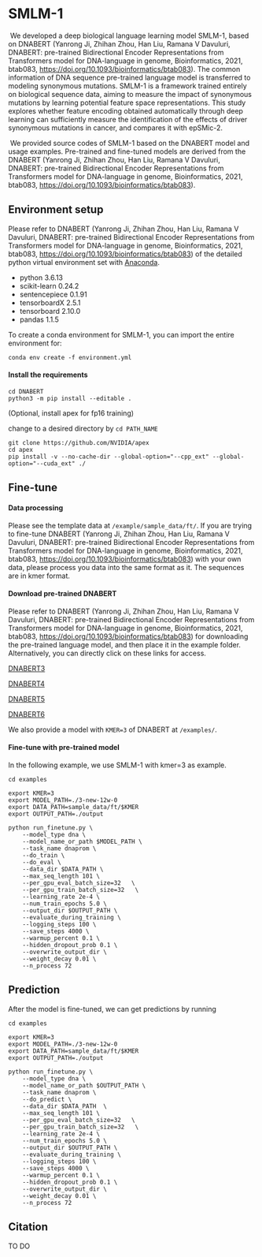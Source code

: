 # SMLM-1

​	We developed a deep biological language learning model SMLM-1, based on DNABERT (Yanrong Ji, Zhihan Zhou, Han Liu, Ramana V Davuluri, DNABERT: pre-trained Bidirectional Encoder Representations from Transformers model for DNA-language in genome, Bioinformatics, 2021, btab083, https://doi.org/10.1093/bioinformatics/btab083). The common information of DNA sequence pre-trained language model is transferred to modeling synonymous mutations. SMLM-1 is a framework trained entirely on biological sequence data, aiming to measure the impact of synonymous mutations by learning potential feature space representations. This study explores whether feature encoding obtained automatically through deep learning can sufficiently measure the identification of the effects of driver synonymous mutations in cancer, and compares it with epSMic-2.

​	We provided source codes of SMLM-1 based on the DNABERT model and usage examples. Pre-trained and fine-tuned models are derived from the DNABERT (Yanrong Ji, Zhihan Zhou, Han Liu, Ramana V Davuluri, DNABERT: pre-trained Bidirectional Encoder Representations from Transformers model for DNA-language in genome, Bioinformatics, 2021, btab083, https://doi.org/10.1093/bioinformatics/btab083). 

## Environment setup

Please refer to DNABERT (Yanrong Ji, Zhihan Zhou, Han Liu, Ramana V Davuluri, DNABERT: pre-trained Bidirectional Encoder Representations from Transformers model for DNA-language in genome, Bioinformatics, 2021, btab083, https://doi.org/10.1093/bioinformatics/btab083) of the detailed python virtual environment set with [Anaconda](https://docs.anaconda.com/anaconda/install/linux/). 

- python 3.6.13
- scikit-learn 0.24.2
- sentencepiece 0.1.91
- tensorboardX 2.5.1
- tensorboard 2.10.0
- pandas 1.1.5

To create a conda environment for SMLM-1, you can import the entire environment for:

```
conda env create -f environment.yml
```

#### Install the requirements

```
cd DNABERT
python3 -m pip install --editable .
```

(Optional, install apex for fp16 training)

change to a desired directory by `cd PATH_NAME`

```
git clone https://github.com/NVIDIA/apex
cd apex
pip install -v --no-cache-dir --global-option="--cpp_ext" --global-option="--cuda_ext" ./
```

## Fine-tune 

#### Data processing

Please see the template data at `/example/sample_data/ft/`. If you are trying to fine-tune DNABERT (Yanrong Ji, Zhihan Zhou, Han Liu, Ramana V Davuluri, DNABERT: pre-trained Bidirectional Encoder Representations from Transformers model for DNA-language in genome, Bioinformatics, 2021, btab083, https://doi.org/10.1093/bioinformatics/btab083) with your own data, please process you data into the same format as it. The sequences are in kmer format.

#### Download pre-trained DNABERT

Please refer to DNABERT (Yanrong Ji, Zhihan Zhou, Han Liu, Ramana V Davuluri, DNABERT: pre-trained Bidirectional Encoder Representations from Transformers model for DNA-language in genome, Bioinformatics, 2021, btab083, https://doi.org/10.1093/bioinformatics/btab083) for downloading the pre-trained language model, and then place it in the example folder. Alternatively, you can directly click on these links for access. 

[DNABERT3](https://drive.google.com/file/d/1nVBaIoiJpnwQxiz4dSq6Sv9kBKfXhZuM/view?usp=sharing)

[DNABERT4](https://drive.google.com/file/d/1V7CChcC6KgdJ7Gwdyn73OS6dZR_J-Lrs/view?usp=sharing)

[DNABERT5](https://drive.google.com/file/d/1KMqgXYCzrrYD1qxdyNWnmUYPtrhQqRBM/view?usp=sharing)

[DNABERT6](https://drive.google.com/file/d/1BJjqb5Dl2lNMg2warsFQ0-Xvn1xxfFXC/view?usp=sharing)

We also provide a model with `KMER=3`  of DNABERT at `/examples/`.

#### Fine-tune with pre-trained model

In the following example,  we use SMLM-1 with kmer=3 as example. 

```
cd examples

export KMER=3
export MODEL_PATH=./3-new-12w-0
export DATA_PATH=sample_data/ft/$KMER
export OUTPUT_PATH=./output
  
python run_finetune.py \
    --model_type dna \
    --model_name_or_path $MODEL_PATH \
    --task_name dnaprom \
    --do_train \
    --do_eval \
    --data_dir $DATA_PATH \
    --max_seq_length 101 \
    --per_gpu_eval_batch_size=32   \
    --per_gpu_train_batch_size=32   \
    --learning_rate 2e-4 \
    --num_train_epochs 5.0 \
    --output_dir $OUTPUT_PATH \
    --evaluate_during_training \
    --logging_steps 100 \
    --save_steps 4000 \
    --warmup_percent 0.1 \
    --hidden_dropout_prob 0.1 \
    --overwrite_output_dir \
    --weight_decay 0.01 \	
    --n_process 72
```



## Prediction

After the model is fine-tuned, we can get predictions by running

```$
cd examples

export KMER=3
export MODEL_PATH=./3-new-12w-0
export DATA_PATH=sample_data/ft/$KMER
export OUTPUT_PATH=./output

python run_finetune.py \
    --model_type dna \
    --model_name_or_path $OUTPUT_PATH \
    --task_name dnaprom \
    --do_predict \
    --data_dir $DATA_PATH  \
    --max_seq_length 101 \
    --per_gpu_eval_batch_size=32   \
    --per_gpu_train_batch_size=32   \
    --learning_rate 2e-4 \
    --num_train_epochs 5.0 \
    --output_dir $OUTPUT_PATH \
    --evaluate_during_training \
    --logging_steps 100 \
    --save_steps 4000 \
    --warmup_percent 0.1 \
    --hidden_dropout_prob 0.1 \
    --overwrite_output_dir \
    --weight_decay 0.01 \	
    --n_process 72
```

 

## Citation

TO DO